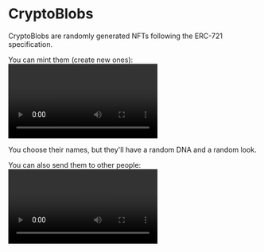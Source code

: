 # CryptoBlobs

CryptoBlobs are randomly generated NFTs following the ERC-721 specification.

You can mint them (create new ones):
![Minting NFTs](./docs/Minting.mov)

You choose their names, but they'll have a random DNA and a random look.

You can also send them to other people:
![Sending NFTs](./docs/Minting.mov)
